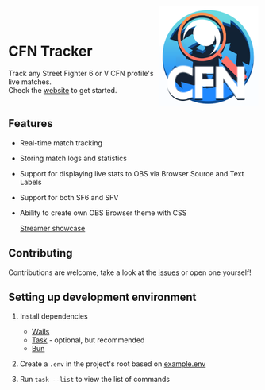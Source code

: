 <img src="build/appicon.png" height="200px" height="200px" align="right" />

<div align="left">
  </br>
  </br>
  <h1>CFN Tracker</h1>
  Track any Street Fighter 6 or V CFN profile's live matches. </br>
  Check the <a href="https://cfn.williamsjokvist.se/">website</a> to get started.
</div>

</br>

## Features
- Real-time match tracking
- Storing match logs and statistics
- Support for displaying live stats to OBS via Browser Source and Text Labels
- Support for both SF6 and SFV
- Ability to create own OBS Browser theme with CSS

  [Streamer showcase](SHOWCASE.md)

## Contributing
Contributions are welcome, take a look at the [issues](https://github.com/williamsjokvist/cfn-tracker/issues) or open one yourself!

## Setting up development environment

1. Install dependencies
    - [Wails](https://wails.io/docs/gettingstarted/installation)
    - [Task](https://taskfile.dev/) - optional, but recommended
    - [Bun](https://bun.sh/)

2. Create a `.env` in the project's root based on [example.env](https://github.com/williamsjokvist/cfn-tracker/blob/master/example.env)

3. Run `task --list` to view the list of commands
